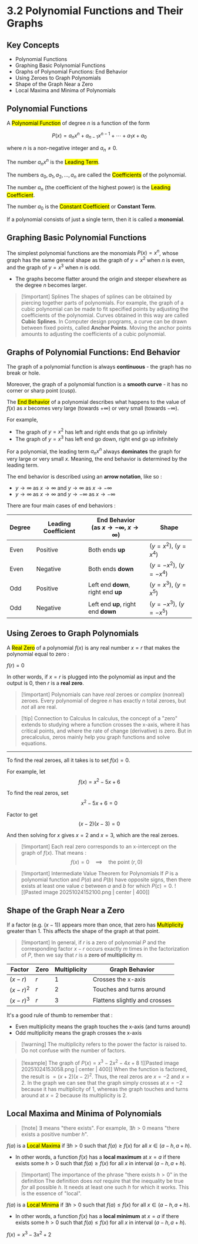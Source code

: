 # 3.2 Polynomial Functions and Their Graphs

## Key Concepts

- Polynomial Functions
- Graphing Basic Polynomial Functions
- Graphs of Polynomial Functions: End Behavior
- Using Zeroes to Graph Polynomials
- Shape of the Graph Near a Zero
- Local Maxima and Minima of Polynomials


## Polynomial Functions

A <mark class="hltr-trippy">Polynomial Function</mark> of degree $n$ is a function of the form

$$
P(x) = a_{n}x^{n} + a_{n-1}x^{n-1} + \dotsi + a_{1}x + a_{0}
$$

where $n$ is a non-negative integer and $a_{n} \neq 0$.

The number $a_{n}x^n$ is the <mark class="hltr-trippy">Leading Term</mark>.

The numbers $a_{0}, a_{1}, a_{2}, \dots, a_{n}$ are called the <mark class="hltr-trippy">Coefficients</mark> of the polynomial.

The number $a_{n}$ (the coefficient of the highest power) is the <mark class="hltr-trippy">Leading Coefficient</mark>.

The number $a_{0}$ is the <mark class="hltr-trippy">Constant Coefficient</mark> or **Constant Term**.

If a polynomial consists of just a single term, then it is called a **monomial**.


## Graphing Basic Polynomial Functions

The simplest polynomial functions are the monomials $P(x)=x^n$, whose graph has the same general shape as the graph of $y=x^2$ when $n$ is even, and the graph of $y=x^3$ when $n$ is odd.
- The graphs become flatter around the origin and steeper elsewhere as the degree $n$ becomes larger.

> [!important] Splines
> The shapes of splines can be obtained by piercing together parts of polynomials. For example, the graph of a cubic polynomial can be made to fit specified points by adjusting the coefficients of the polynomial. Curves obtained in this way are called **Cubic Splines**.
> In Computer design programs, a curve can be drawn between fixed points, called **Anchor Points**. Moving the anchor points amounts to adjusting the coefficients of a cubic polynomial.


## Graphs of Polynomial Functions: End Behavior

The graph of a polynomial function is always **continuous** - the graph has no break or hole.

Moreover, the graph of a polynomial function is a **smooth curve** - it has no corner or sharp point (cusp).

The <mark class="hltr-trippy">End Behavior</mark> of a polynomial describes what happens to the value of $f(x)$ as $x$ becomes very large (towards $+\infty$) or very small (towards $-\infty$).

For example,
- The graph of $y=x^2$ has left and right ends that go up infinitely
- The graph of $y=x^3$ has left end go down, right end go up infinitely

For a polynomial, the leading term $a_{n}x^n$ always **dominates** the graph for very large or very small $x$. Meaning, the end behavior is determined by the leading term.

The end behavior is described using an **arrow notation**, like so :
- $y \to \infty$ as $x \to \infty$ and $y \to \infty$ as $x \to -\infty$
- $y \to \infty$ as $x \to \infty$ and $y \to -\infty$ as $x \to -\infty$

There are four main cases of end behaviors :

| Degree | Leading Coefficient | End Behavior<br>(as $x \to -\infty$, $x \to \infty$) | Shape                      |
| ------ | ------------------- | ---------------------------------------------------- | -------------------------- |
| Even   | Positive            | Both ends **up**                                     | ($y = x^2$), ($y = x^4$)   |
| Even   | Negative            | Both ends **down**                                   | ($y = -x^2$), ($y = -x^4$) |
| Odd    | Positive            | Left end **down**, right end **up**                  | ($y = x^3$), ($y = x^5$)   |
| Odd    | Negative            | Left end **up**, right end **down**                  | ($y = -x^3$), ($y = -x^5$) |


## Using Zeroes to Graph Polynomials

A <mark class="hltr-trippy">Real Zero</mark> of a polynomial $f(x)$ is any real number $x=r$ that makes the polynomial equal to zero :

$f(r)=0$

In other words, if $x=r$ is plugged into the polynomial as input and the output is $0$, then $r$ is a **real zero**.

> [!important] Polynomials can have *real* zeroes or *complex* (nonreal) zeroes.
> Every polynomial of degree $n$ has exactly $n$ total zeroes, but *not* all are real.

> [!tip] Connection to Calculus
> In calculus, the concept of a "zero" extends to studying where a function crosses the x-axis, where it has critical points, and where the rate of change (derivative) is zero. But in precalculus, zeros mainly help you graph functions and solve equations.


---
To find the real zeroes, all it takes is to set $f(x)=0$.

For example, let
$$
f(x)=x^2-5x+6
$$

To find the real zeros, set
$$
x^2-5x+6=0
$$

Factor to get
$$
(x-2)(x-3)=0
$$

And then solving for $x$ gives $x=2$ and $x=3$, which are the real zeroes.

> [!important] Each real zero corresponds to an x-intercept on the graph of $f(x)$.
> That means : $$f(x)=0 \quad \implies \quad \text{the point }(r,0)$$

> [!important] Intermediate Value Theorem for Polynomials
> If $P$ is a polynomial function and $P(a)$ and $P(b)$ have opposite signs, then there exists at least one value $c$ between $a$ and $b$ for which $P(c)=0$.
> ![[Pasted image 20251024152100.png | center | 400]]

## Shape of the Graph Near a Zero

If a factor (e.g. $(x-1)$) appears more than once, that zero has <mark class="hltr-trippy">Multiplicity</mark> greater than $1$. This affects the shape of the graph at that point.

> [!important] In general, if $r$ is a zero of polynomial $P$ and the corresponding factor $x-r$ occurs exactly $m$ times in the factorization of $P$, then we say that $r$ is a **zero of multiplicity** $m$.

| Factor      | Zero | Multiplicity | Graph Behavior                |
| ----------- | ---- | ------------ | ----------------------------- |
| $(x - r)$   | $r$  | 1            | Crosses the x-axis            |
| $(x - r)^2$ | $r$  | 2            | Touches and turns around      |
| $(x - r)^3$ | $r$  | 3            | Flattens slightly and crosses |

It's a good rule of thumb to remember that :
- Even multiplicity means the graph touches the x-axis (and turns around)
- Odd multiplicity means the graph crosses the x-axis

> [!warning] The multiplicity refers to the power the factor is raised to.
> Do not confuse with the number of factors.

> [!example] The graph of $P(x)=x^3-2x^2-4x+8$
> ![[Pasted image 20251024153058.png | center | 400]]
> When the function is factored, the result is $=(x+2)(x-2)^2$. Thus, the real zeros are $x=-2$ and $x=2$.
> In the graph we can see that the graph simply crosses at $x=-2$ because it has multiplicity of $1$, whereas the graph touches and turns around at $x=2$ because its multiplicity is $2$.


## Local Maxima and Minima of Polynomials

> [!note] $\exists$ means "there exists".
> For example, $\exists h>0$ means "there exists a positive number $h$".

$f(a)$ is a <mark class="hltr-trippy">Local Maxima</mark> if $\exists h>0$ such that $f(a)\geq f(x)$ for all $x \in (a-h,a+h)$.
- In other words, a function $f(x)$ has a **local maximum** at $x=a$ if there exists some $h>0$ such that $f(a)\geq f(x)$ for all $x$ in interval $(a-h,a+h)$.

> [!important] The importance of the phrase "there exists $h>0$" in the definition
> The definition does *not* require that the inequality be true *for* all possible $h$. It needs at least one such $h$ for which it works. This is the essence of "local".

$f(a)$ is a <mark class="hltr-trippy">Local Minima</mark> if $\exists h>0$ such that $f(a)\leq f(x)$ for all $x \in (a-h,a+h)$.
- In other words, a function $f(x)$ has a **local minimum** at $x=a$ if there exists some $h>0$ such that $f(a)\leq f(x)$ for all $x$ in interval $(a-h,a+h)$.


$f(x)=x^3-3x^2+2$